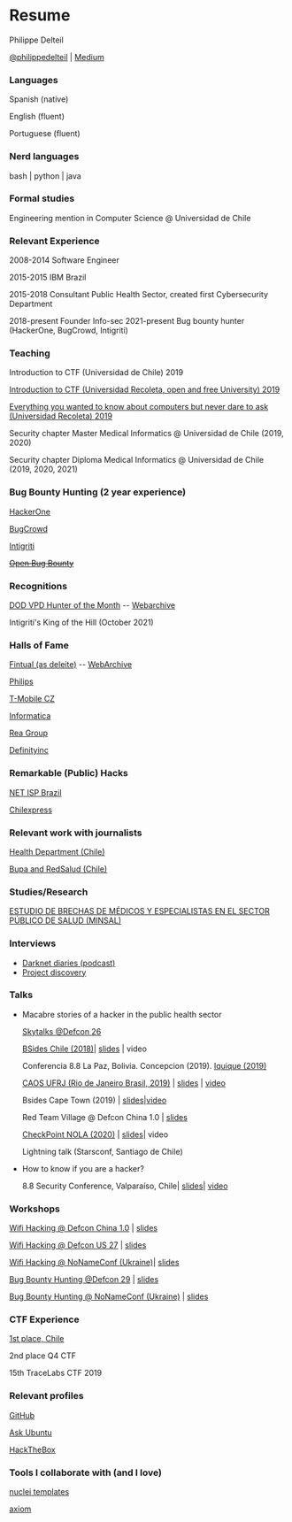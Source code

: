 # Resume 
Philippe Delteil

[@philippedelteil](https://twitter.com/PhilippeDelteil) | [Medium](https://pdelteil.medium.com)

### Languages    
Spanish (native)

English (fluent)

Portuguese (fluent) 

### Nerd languages 
bash | python | java

### Formal studies

Engineering mention in Computer Science @ Universidad de Chile

### Relevant Experience

2008-2014 Software Engineer

2015-2015 IBM Brazil

2015-2018 Consultant Public Health Sector, created first Cybersecurity Department

2018-present Founder Info-sec
2021-present Bug bounty hunter (HackerOne, BugCrowd, Intigriti)
  
### Teaching

Introduction to CTF (Universidad de Chile) 2019

[Introduction to CTF (Universidad Recoleta, open and free University) 2019](https://ucampus.uarecoleta.cl/m/catalogo/?semestre=20191#id=123)

[Everything you wanted to know about computers but never dare to ask (Universidad Recoleta) 2019](https://ucampus.uarecoleta.cl/m/catalogo/?semestre=20191#id=47)

Security chapter Master Medical Informatics @ Universidad de Chile (2019, 2020)

Security chapter Diploma Medical Informatics @ Universidad de Chile (2019, 2020, 2021)
  

### Bug Bounty Hunting (2 year experience)

[HackerOne](https://hackerone.com/fdeleite)

[BugCrowd](https://bugcrowd.com/deleite)

[Intigriti](https://app.intigriti.com/researcher/profile/deleite)

~~[Open Bug Bounty](https://www.openbugbounty.org/researchers/PhilippeDelteil/)~~

  
### Recognitions 

[DOD VPD Hunter of the Month](https://twitter.com/DC3VDP/status/1443373496386662400) -- [Webarchive](https://web.archive.org/web/20240404232843/https://twitter.com/DC3VDP/status/1443373496386662400)

Intigriti's King of the Hill (October 2021)

### Halls of Fame
[Fintual (as deleite)](https://fintual.com/hall-of-fame.txt) -- [WebArchive](https://web.archive.org/web/20240404233145/https://fintual.com/hall-of-fame.txt)

[Philips](https://www.philips.com/a-w/security/coordinated-vulnerability-disclosure/hall-of-honors.html)

[T-Mobile CZ](https://www.t-mobile.cz/bug-bounty/zed-slavy) 

[Informatica](https://www.informatica.com/trust-center/security-researcher-hall-of-fame.html)
 
[Rea Group](https://www.rea-group.com/about-us/news-and-insights/blog/responsible-vulnerability-disclosure-program-hall-of-fame/)

[Definityinc](https://definityinc.com/hall-of-fame/)

### Remarkable (Public) Hacks
[NET ISP Brazil](https://medium.com/hacking-info-sec/como-hacki%C3%A9-al-proveedor-de-internet-m%C3%A1s-grande-de-brasil-c2997d1b6e74)

[Chilexpress](https://medium.com/colecci%C3%B3n-de-vulnerabilidades/vulnerabilidad-bypass-de-autentificaci%C3%B3n-chilexpress-9dc82941e22f)

  
### Relevant work with journalists

[Health Department (Chile)](https://www.ciperchile.cl/2016/03/05/grave-falla-en-la-red-del-minsal-dejo-expuesta-informacion-confidencial-de-pacientes/)

[Bupa and RedSalud (Chile)](https://twitter.com/NYC_Prod/status/1354165107417362437)

### Studies/Research

[ESTUDIO DE BRECHAS DE MÉDICOS Y ESPECIALISTAS EN EL SECTOR PÚBLICO DE SALUD (MINSAL)](https://www.minsal.cl/wp-content/uploads/2021/10/INFORME-ESTUDIO-BRECHAS-MEDICOS-Y-ODONTOLOGOS.pdf)

### Interviews 
- [Darknet diaries (podcast)](https://podcasts.apple.com/cz/podcast/bonus-10-philippe/id1296350485?i=1000557378521)
- [Project discovery](https://www.youtube.com/watch?v=IaJpi-64w5w)
 
### Talks

- Macabre stories of a hacker in the public health sector

    [Skytalks @Defcon 26](https://docs.google.com/presentation/d/1J7o76FTkxmujaVbkhNuJTeOctmXwmhLWilSqSvLCiYg/edit#slide=id.p)

    [BSides Chile (2018)](https://welcu.com/bsidescl/bsidescl-latam)| [slides](https://docs.google.com/presentation/d/1T_Rga1qpW3lpyTGs2H3yueZ4r6lfpjm857qJ31JP1jM/edit?usp=drive_link) | video
    

    Conferencia 8.8
        La Paz, Bolivia.
        Concepcion (2019).
        [Iquique (2019)](https://youtu.be/msskIvgM42o) 

    [CAOS UFRJ (Rio de Janeiro Brasil, 2019)](https://caos.ufrj.br/2019/09/09/philippe-delteil/) | [slides](https://docs.google.com/presentation/d/1LpmyC-JZhhBkZOZpFip6AYjXkfthqOWugahp6H-d8Q4/edit?usp=drive_link) | [video](https://youtu.be/p7nyab5T_DM) 

    Bsides Cape Town (2019) | [slides](https://docs.google.com/presentation/d/13YH-oCTQCcW4VC8LpUAVQU6aIaUeVo2p9YO128iAlE8/edit?usp=sharing)|[video](https://www.youtube.com/watch?v=nr8opyQXdHs) 

    Red Team Village @ Defcon China 1.0 | [slides](https://docs.google.com/presentation/d/1B0dXl0PRu4gnyK1d2GmqjIHg2XDWdalaUTEK5pxJn7Q/edit?usp=drive_link)

    [CheckPoint NOLA (2020)](https://community.checkpoint.com/t5/General-Topics/CPX-360-2020/td-p/74584) | [slides](https://docs.google.com/presentation/d/1r55z6LbM6jD5vsh77Mu7g0lQ6BX2g2GZGsowutdOFM0/edit?usp=sharing)| video

  Lightning talk (Starsconf, Santiago de Chile)

- How to know if you are a hacker?

    8.8 Security Conference, Valparaíso, Chile| [slides](http://bit.ly/ComosaberHacker8dot8Valpo)| [video](https://www.youtube.com/watch?v=my7FoJnva5I)

### Workshops

[Wifi Hacking @ Defcon China 1.0](https://defcon.org/html/dc-china-1/dc-cn-1-workshops.html#Delteil) | [slides](https://docs.google.com/presentation/d/1nTjvG2AP1BLcr06oR9wyouTzfTf_UNiCoAM3mbxFfoI/edit?usp=sharing)

[Wifi Hacking @ Defcon US 27](https://media.defcon.org/DEF%20CON%2027/DEF%20CON%2027%20program.pdf) | [slides](https://docs.google.com/presentation/d/1HdJ5Uh-v07sP7dQ2rtvr9GOZ-AaGwVpPNKKlJVaKDO0/edit?usp=sharing) 

[Wifi Hacking @ NoNameConf (Ukraine)](https://cfp.nonamecon.org/nnc2020/talk/MLU9MP/)| [slides](https://docs.google.com/presentation/d/1Tiu9Nw7RWXrgbcRzPCc2Kjf5enapTDMOv2jxRYKQ3Ck/edit?usp=sharing)

[Bug Bounty Hunting @Defcon 29](https://forum.defcon.org/node/237322) | [slides](https://docs.google.com/presentation/d/1QgRK6fvSkjctzEijApxURdsU7ifjDi0i6mRd4iHlHT8/edit?usp=sharing)

[Bug Bounty Hunting @ NoNameConf (Ukraine)](https://cfp.nonamecon.org/nnc2021/talk/RAESPF/) | [slides](https://docs.google.com/presentation/d/12fZU5n-KDAH7wN-z5TPmYB3gCezyl_lb1MwpVzlXO9s/edit?usp=sharing)

  
### CTF Experience
[1st place, Chile](https://pdichile.cl/centro-de-prensa/detalle-prensa/2018/10/31/valpara%C3%ADso-organiz%C3%B3-primer-mes-de-la-ciberseguridad)  

2nd place Q4 CTF 

15th TraceLabs CTF 2019 


### Relevant profiles

[GitHub](https://github.com/pdelteil)

[Ask Ubuntu](https://askubuntu.com/users/317657/philippe-delteil)

[HackTheBox](https://app.hackthebox.eu/profile/54430)


### Tools I collaborate with (and I love)																												
[nuclei templates](https://github.com/projectdiscovery/nuclei-templates)

[axiom](https://github.com/pry0cc/axiom)
